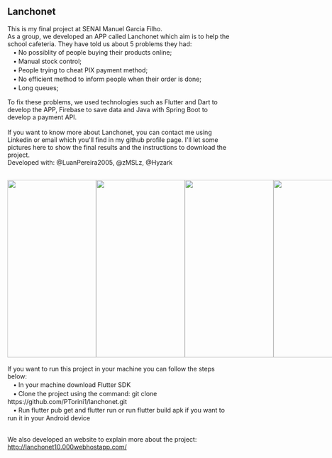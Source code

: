 ## Lanchonet
This is my final project at SENAI Manuel Garcia Filho. <br>
As a group, we developed an APP called Lanchonet which aim is to help the school cafeteria.
They have told us about 5 problems they had: <br>
 ㅤ• No possiblity of people buying their products online; <br>
 ㅤ• Manual stock control; <br>
 ㅤ• People trying to cheat PIX payment method; <br>
 ㅤ• No efficient method to inform people when their order is done; <br>
 ㅤ• Long queues;
 
 To fix these problems, we used technologies such as Flutter and Dart to develop the APP, Firebase to save data and Java with Spring Boot to develop a payment API.<br><br>
If you want to know more about Lanchonet, you can contact me using Linkedin or email which you'll find in my github profile page. I'll let some pictures here to show the final results and the instructions to download the project. <br>
Developed with: @LuanPereira2005, @zMSLz, @Hyzark<br><br>

<div style="display:inline-flex">
  <img src="https://cdn.discordapp.com/attachments/1024051503339683994/1118941279515054100/91a936d8-1174-4b5d-891c-959b22435393.png" height="400" width="200"> 
  <img src="https://cdn.discordapp.com/attachments/1024051503339683994/1118939770253484172/09744b9a-72df-47f0-b586-b94b25ae8399.png" height="400" width="200"> 
  <img src="https://cdn.discordapp.com/attachments/1024051503339683994/1118939799538110474/ca1c58b7-394e-45a1-81de-a5ca80ed1039.png" height="400" width="200"> 
  <img src="https://cdn.discordapp.com/attachments/1024051503339683994/1118942220951761007/ba153b43-3ae1-45ff-aa3e-1504f79817e3.png" height="400" width="200">
  <img src="https://cdn.discordapp.com/attachments/1024051503339683994/1118939891972190248/92e57eb4-a453-4efb-8b8a-263f96c32f56.png" height="400" width="200">
  <img src="https://cdn.discordapp.com/attachments/1024051503339683994/1118939861269880843/7718f7b7-4630-4692-91b4-09ba62717f82.png" height="400" width="200">
  <img src="https://cdn.discordapp.com/attachments/1024051503339683994/1118942842254008421/61dd7833-5246-4aaa-96c1-dd5c36d90e99.png" height="400" width="200"> 
  <img src="https://cdn.discordapp.com/attachments/1024051503339683994/1118943399005913190/bc080a82-0540-4290-8709-2b00ef53b1c3.png" height="400" width="200">
  <img src="https://cdn.discordapp.com/attachments/1024051503339683994/1118943751419723867/ccac5593-dc09-4c69-b2a1-40008df934b5.png" height="400" width="200"> 
  <img src="https://cdn.discordapp.com/attachments/1024051503339683994/1118944238919487499/f0b9b144-1c29-4d63-97cd-f857275d4aa3.png" height="400" width="200"> 
  <img src="https://cdn.discordapp.com/attachments/1024051503339683994/1118944392481341551/9f392c2c-95b3-44a8-a139-cca9d0d000fb.png" height="400" width="200"> 
  <img src="https://cdn.discordapp.com/attachments/1024051503339683994/1118944882178932807/9a2557cb-76bc-4231-984c-d79e575840fc.png" height="400" width="200"> 
</div>
<br><br>
If you want to run this project in your machine you can follow the steps below:<br>
ㅤ• In your machine download Flutter SDK <br>
ㅤ• Clone the project using the command: git clone https://github.com/PTorini1/lanchonet.git <br>
ㅤ• Run flutter pub get and flutter run or run flutter build apk if you want to run it in your Android device<br><br>

We also developed an website to explain more about the project: <a href="http://lanchonet10.000webhostapp.com/" target="_blank">http://lanchonet10.000webhostapp.com/</a>



 
 

